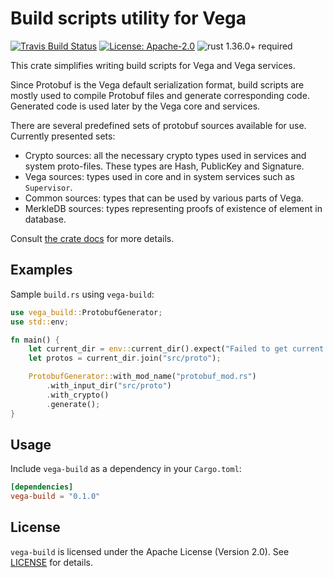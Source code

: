 # Build scripts utility for Vega

[![Travis Build Status](https://img.shields.io/travis/vega/vega/master.svg?label=Linux%20Build)](https://travis-ci.com/vega/vega)
[![License: Apache-2.0](https://img.shields.io/github/license/vega/vega.svg)](https://github.com/vega/vega/blob/master/LICENSE)
![rust 1.36.0+ required](https://img.shields.io/badge/rust-1.36.0+-blue.svg?label=Required%20Rust)

This crate simplifies writing build scripts for Vega and Vega services.

Since Protobuf is the Vega default serialization format, build scripts
are mostly used to compile Protobuf files and generate corresponding code.
Generated code is used later by the Vega core and services.

There are several predefined sets of protobuf sources available for use.
Currently presented sets:

- Crypto sources: all the necessary crypto types used in services
  and system proto-files. These types are Hash, PublicKey and Signature.
- Vega sources: types used in core and in system services such
  as `Supervisor`.
- Common sources: types that can be used by various parts of Vega.
- MerkleDB sources: types representing proofs of existence of element
  in database.

Consult [the crate docs](https://docs.rs/vega-build) for more details.

## Examples

Sample `build.rs` using `vega-build`:

```rust
use vega_build::ProtobufGenerator;
use std::env;

fn main() {
    let current_dir = env::current_dir().expect("Failed to get current dir.");
    let protos = current_dir.join("src/proto");

    ProtobufGenerator::with_mod_name("protobuf_mod.rs")
        .with_input_dir("src/proto")
        .with_crypto()
        .generate();
}
```

## Usage

Include `vega-build` as a dependency in your `Cargo.toml`:

```toml
[dependencies]
vega-build = "0.1.0"
```

## License

`vega-build` is licensed under the Apache License (Version 2.0).
See [LICENSE](LICENSE) for details.
